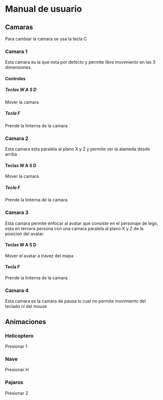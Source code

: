 # Manual de usuario

## Camaras

Para cambiar la camara se usa la tecla C

### Camara 1

Esta camara es la que esta por defecto y permite libre movimiento en las 3 dimensiones.

#### Controles

##### Teclas W A S D

Mover la camara

##### Tecla F

Prende la linterna de la camara

### Camara 2

Esta camara esta paralela al plano X y Z y permite ver la alameda desde arriba

#### Teclas W A S D

Mover la camara

##### Tecla F

Prende la linterna de la camara

### Camara 3

Esta camara permite enfocar al avatar que consiste en el personaje de lego, esta en tercera persona con una camara paralela al plano X y Z de la posicion del avatar.

#### Teclas W A S D

Mover el avatar a travez del mapa

#### Tecla F

Prende la linterna de la camara

### Camara 4

Esta camara es la camara de pausa lo cual no permite movimiento del teclado ni del mouse

## Animaciones

### Helicoptero

Presionar 1

### Nave

Presionar H

### Pajaros

Presionar 2
